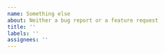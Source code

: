 ```yaml
---
name: Something else
about: Neither a bug report or a feature request
title: ''
labels: ''
assignees: ''
---
```

